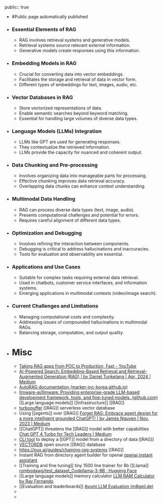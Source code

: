public:: true

- #Public page automatically published
- ### Essential Elements of RAG
	- RAG involves retrieval systems and generative models.
	- Retrieval systems source relevant external information.
	- Generative models create responses using this information.
- ### Embedding Models in RAG
	- Crucial for converting data into vector embeddings.
	- Facilitates the storage and retrieval of data in vector form.
	- Different types of embeddings for text, images, audio, etc.
- ### Vector Databases in RAG
	- Store vectorized representations of data.
	- Enable semantic searches beyond keyword matching.
	- Essential for handling large volumes of diverse data types.
- ### Language Models (LLMs) Integration
	- LLMs like GPT are used for generating responses.
	- They contextualize the retrieved information.
	- LLMs provide the capacity for nuanced and coherent output.
- ### Data Chunking and Pre-processing
	- Involves organizing data into manageable parts for processing.
	- Effective chunking improves data retrieval accuracy.
	- Overlapping data chunks can enhance context understanding.
- ### Multimodal Data Handling
	- RAG can process diverse data types (text, image, audio).
	- Presents computational challenges and potential for errors.
	- Requires careful alignment of different data types.
- ### Optimization and Debugging
	- Involves refining the interaction between components.
	- Debugging is critical to address hallucinations and inaccuracies.
	- Tools for evaluation and observability are essential.
- ### Applications and Use Cases
	- Suitable for complex tasks requiring external data retrieval.
	- Used in chatbots, customer service interfaces, and information systems.
	- Emerging applications in multimodal contexts (video/image search).
- ### Current Challenges and Limitations
	- Managing computational costs and complexity.
	- Addressing issues of compounded hallucinations in multimodal RAGs.
	- Balancing storage, computation, and output quality.
- # Misc
	- [Taking RAG apps from POC to Production, Fast - YouTube](https://www.youtube.com/watch?v=WQsN0_eVaEs)
	- [AI-Powered Search: Embedding-Based Retrieval and Retrieval-Augmented Generation (RAG) | by Daniel Tunkelang | Apr, 2024 | Medium](https://dtunkelang.medium.com/ai-powered-search-embedding-based-retrieval-and-retrieval-augmented-generation-rag-cabeaba26a8b)
	- [AutoRAG documentation (marker-inc-korea.github.io)](https://marker-inc-korea.github.io/AutoRAG/index.html)
	- [llmware-ai/llmware: Providing enterprise-grade LLM-based development framework, tools, and fine-tuned models. (github.com)](https://github.com/llmware-ai/llmware) [[Large language models]] [[Infrastructure]] [[RAG]]
	- [turbopuffer](https://turbopuffer.com/) [[RAG]] serverless vector database
	- Using [[agents]] over [[RAG]] [Forget RAG: Embrace agent design for a more intelligent grounded ChatGPT! | by James Nguyen | Nov, 2023 | Medium](https://james-tn.medium.com/forget-rag-embrace-agent-design-for-a-more-intelligent-grounded-chatgpt-6c562d903c61)
	- [[ChatGPT]] threatens the [[RAG]] model with better capabilities [Chat GPT 4 Turbo for Tech Leaders | Medium](https://medium.com/@sivaad/openai-devday-for-executives-will-gpt-4-turbo-kill-traditional-rag-c82748c8feb9)
	- [CLI tool](https://www.reddit.com/r/ChatGPTCoding/comments/183qetc/made_a_small_cli_tool_to_create_openai_assistants/) to deploy a [[GPT]] model from a directory of data [[RAG]]
	- [VECTORDB](http://vectordb.com) open source [[RAG]] database
	- https://nux.ai/guides/chaining-rag-systems [[RAG]]
	- Instant RAG from directory agent builder for openai [openai instant assistant](https://github.com/davidgonmar/openai_instant_assistant)
	- [[Training and fine tuning]] tiny 1500 line trainer for 8b [[Llama]] [rombodawg/test_dataset_Codellama-3-8B · Hugging Face](https://huggingface.co/rombodawg/test_dataset_Codellama-3-8B)
	- [[Large language models]] memory calculator [LLM RAM Calculator by Ray Fernando](https://llm-calc.rayfernando.ai/)
	- [[Evaluation and leaderboards]] [Ayumi LLM Evaluation (m8geil.de)](https://ayumi.m8geil.de/)
	-
	-